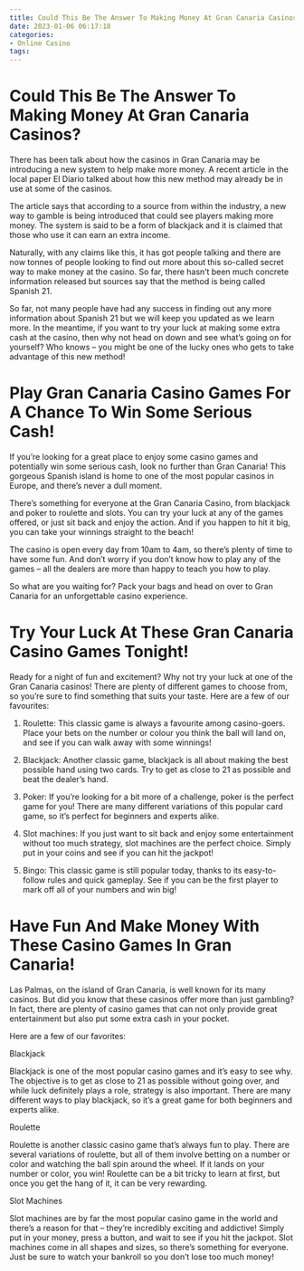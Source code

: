 ```yaml
---
title: Could This Be The Answer To Making Money At Gran Canaria Casinos
date: 2023-01-06 06:17:18
categories:
- Online Casino
tags:
---
```



#  Could This Be The Answer To Making Money At Gran Canaria Casinos?

There has been talk about how the casinos in Gran Canaria may be introducing a new system to help make more money. A recent article in the local paper El Diario talked about how this new method may already be in use at some of the casinos.

The article says that according to a source from within the industry, a new way to gamble is being introduced that could see players making more money. The system is said to be a form of blackjack and it is claimed that those who use it can earn an extra income.

Naturally, with any claims like this, it has got people talking and there are now tonnes of people looking to find out more about this so-called secret way to make money at the casino. So far, there hasn’t been much concrete information released but sources say that the method is being called Spanish 21.

So far, not many people have had any success in finding out any more information about Spanish 21 but we will keep you updated as we learn more. In the meantime, if you want to try your luck at making some extra cash at the casino, then why not head on down and see what’s going on for yourself? Who knows – you might be one of the lucky ones who gets to take advantage of this new method!

#  Play Gran Canaria Casino Games For A Chance To Win Some Serious Cash!

If you’re looking for a great place to enjoy some casino games and potentially win some serious cash, look no further than Gran Canaria! This gorgeous Spanish island is home to one of the most popular casinos in Europe, and there’s never a dull moment.

There’s something for everyone at the Gran Canaria Casino, from blackjack and poker to roulette and slots. You can try your luck at any of the games offered, or just sit back and enjoy the action. And if you happen to hit it big, you can take your winnings straight to the beach!

The casino is open every day from 10am to 4am, so there’s plenty of time to have some fun. And don’t worry if you don’t know how to play any of the games – all the dealers are more than happy to teach you how to play.

So what are you waiting for? Pack your bags and head on over to Gran Canaria for an unforgettable casino experience.

#  Try Your Luck At These Gran Canaria Casino Games Tonight!

Ready for a night of fun and excitement? Why not try your luck at one of the Gran Canaria casinos! There are plenty of different games to choose from, so you’re sure to find something that suits your taste. Here are a few of our favourites:

1. Roulette: This classic game is always a favourite among casino-goers. Place your bets on the number or colour you think the ball will land on, and see if you can walk away with some winnings!

2. Blackjack: Another classic game, blackjack is all about making the best possible hand using two cards. Try to get as close to 21 as possible and beat the dealer’s hand.

3. Poker: If you’re looking for a bit more of a challenge, poker is the perfect game for you! There are many different variations of this popular card game, so it’s perfect for beginners and experts alike.

4. Slot machines: If you just want to sit back and enjoy some entertainment without too much strategy, slot machines are the perfect choice. Simply put in your coins and see if you can hit the jackpot!

5. Bingo: This classic game is still popular today, thanks to its easy-to-follow rules and quick gameplay. See if you can be the first player to mark off all of your numbers and win big!

#  Have Fun And Make Money With These Casino Games In Gran Canaria!

Las Palmas, on the island of Gran Canaria, is well known for its many casinos. But did you know that these casinos offer more than just gambling? In fact, there are plenty of casino games that can not only provide great entertainment but also put some extra cash in your pocket.

Here are a few of our favorites:

Blackjack

Blackjack is one of the most popular casino games and it’s easy to see why. The objective is to get as close to 21 as possible without going over, and while luck definitely plays a role, strategy is also important. There are many different ways to play blackjack, so it’s a great game for both beginners and experts alike.

Roulette

Roulette is another classic casino game that’s always fun to play. There are several variations of roulette, but all of them involve betting on a number or color and watching the ball spin around the wheel. If it lands on your number or color, you win! Roulette can be a bit tricky to learn at first, but once you get the hang of it, it can be very rewarding.

Slot Machines

Slot machines are by far the most popular casino game in the world and there’s a reason for that – they’re incredibly exciting and addictive! Simply put in your money, press a button, and wait to see if you hit the jackpot. Slot machines come in all shapes and sizes, so there’s something for everyone. Just be sure to watch your bankroll so you don’t lose too much money!